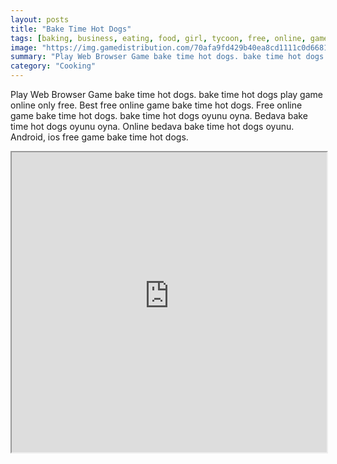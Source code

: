 ```yaml
---
layout: posts
title: "Bake Time Hot Dogs"
tags: [baking, business, eating, food, girl, tycoon, free, online, games, oyna, game, free, games, play, play, games]
image: "https://img.gamedistribution.com/70afa9fd429b40ea8cd1111c0d66813f.jpg"
summary: "Play Web Browser Game bake time hot dogs. bake time hot dogs play game online only free. Best free online game bake time hot dogs. Free online game bake time hot dogs. bake time hot dogs oyunu oyna. Bedava bake time hot dogs oyunu oyna. Online bedava bake time hot dogs oyunu. Android, ios free game bake time hot dogs."
category: "Cooking"
---
```


Play Web Browser Game bake time hot dogs. bake time hot dogs play game online only free. Best free online game bake time hot dogs. Free online game bake time hot dogs. bake time hot dogs oyunu oyna. Bedava bake time hot dogs oyunu oyna. Online bedava bake time hot dogs oyunu. Android, ios free game bake time hot dogs.

<iframe width="100%" height="480px;" src="https://html5.gamedistribution.com/70afa9fd429b40ea8cd1111c0d66813f/"></iframe>